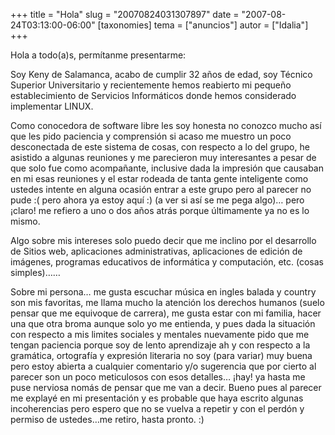 +++
title = "Hola"
slug = "20070824031307897"
date = "2007-08-24T03:13:00-06:00"
[taxonomies]
tema = ["anuncios"]
autor = ["Idalia"]
+++

Hola a todo(a)s, permítanme presentarme:

Soy Keny de Salamanca, acabo de cumplir 32 años de edad, soy Técnico
Superior Universitario y recientemente hemos reabierto mi pequeño
establecimiento de Servicios Informáticos donde hemos considerado
implementar LINUX.

Como conocedora de software libre les soy honesta no conozco mucho así
que les pido paciencia y comprensión si acaso me muestro un poco
desconectada de este sistema de cosas, con respecto a lo del grupo, he
asistido a algunas reuniones y me parecieron muy interesantes a pesar de
que solo fue como acompañante, inclusive dada la impresión que causaban
en mi esas reuniones y el estar rodeada de tanta gente inteligente como
ustedes intente en alguna ocasión entrar a este grupo pero al parecer no
pude :( pero ahora ya estoy aquí :) (a ver si así se me pega algo)… pero
¡claro! me refiero a uno o dos años atrás porque últimamente ya no es lo
mismo.

Algo sobre mis intereses solo puedo decir que me inclino por el
desarrollo de Sitios web, aplicaciones administrativas, aplicaciones de
edición de imágenes, programas educativos de informática y computación,
etc. (cosas simples)……

<!-- more -->
Sobre mi persona… me gusta escuchar música en ingles balada y country
son mis favoritas, me llama mucho la atención los derechos humanos
(suelo pensar que me equivoque de carrera), me gusta estar con mi
familia, hacer una que otra broma aunque solo yo me entienda, y pues
dada la situación con respecto a mis limites sociales y mentales
nuevamente pido que me tengan paciencia porque soy de lento aprendizaje
ah y con respecto a la gramática, ortografía y expresión literaria no
soy (para variar) muy buena pero estoy abierta a cualquier comentario
y/o sugerencia que por cierto al parecer son un poco meticulosos con
esos detalles… ¡hay! ya hasta me puse nerviosa nomás de pensar que me
van a decir. Bueno pues al parecer me explayé en mi presentación y es
probable que haya escrito algunas incoherencias pero espero que no se
vuelva a repetir y con el perdón y permiso de ustedes…me retiro, hasta
pronto. :)
